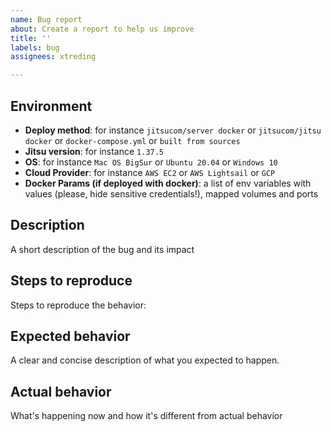 ```yaml
---
name: Bug report
about: Create a report to help us improve
title: ''
labels: bug
assignees: xtreding

---
```


## Environment

- **Deploy method**: for instance `jitsucom/server docker` or `jitsucom/jitsu docker` or `docker-compose.yml` or `built from sources`
- **Jitsu version**:  for instance `1.37.5`
- **OS**: for instance `Mac OS BigSur` or `Ubuntu 20.04` or `Windows 10`
- **Cloud Provider**: for instance `AWS EC2` or `AWS Lightsail` or `GCP`
- **Docker Params (if deployed with docker)**: a list of env variables with values (please, hide sensitive credentials!), mapped volumes and ports

## Description
A short description of the bug and its impact

## Steps to reproduce

Steps to reproduce the behavior:

## Expected behavior

A clear and concise description of what you expected to happen.

## Actual behavior

What's happening now and how it's different from actual behavior
